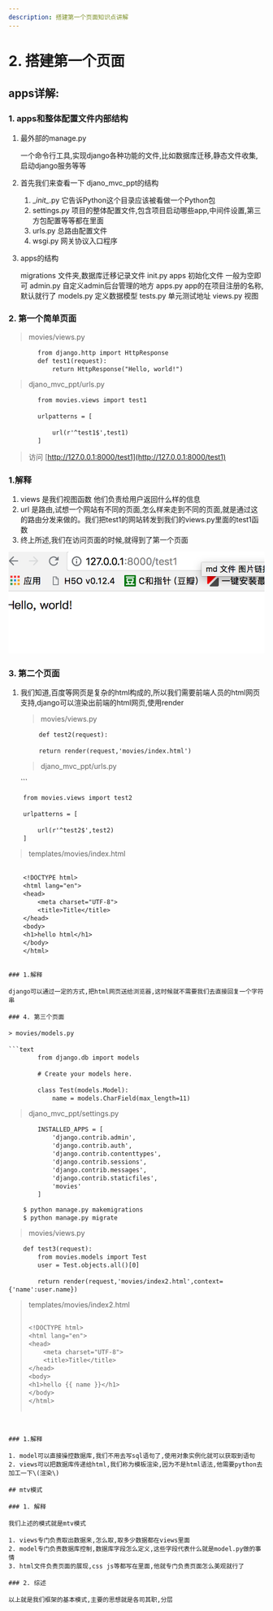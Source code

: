 ```yaml
---
description: 搭建第一个页面知识点讲解
---
```


# 2. 搭建第一个页面

## apps详解:

### 1. apps和整体配置文件内部结构

1. 最外部的manage.py

   一个命令行工具,实现django各种功能的文件,比如数据库迁移,静态文件收集,启动django服务等等

2. 首先我们来查看一下 djano\_mvc\_ppt的结构
   1. \__init\__.py 它告诉Python这个目录应该被看做一个Python包
   2. settings.py 项目的整体配置文件,包含项目启动哪些app,中间件设置,第三方包配置等等都在里面
   3. urls.py 总路由配置文件
   4. wsgi.py 网关协议入口程序
3. apps的结构

   migrations 文件夹,数据库迁移记录文件 init.py apps 初始化文件 一般为空即可 admin.py 自定义admin后台管理的地方 apps.py app的在项目注册的名称,默认就行了 models.py 定义数据模型 tests.py 单元测试地址 views.py 视图

### 2. 第一个简单页面

> movies/views.py

```text
        from django.http import HttpResponse
        def test1(request):
            return HttpResponse("Hello, world!")
```

> djano\_mvc\_ppt/urls.py

```text
        from movies.views import test1

        urlpatterns = [

            url(r'^test1$',test1)
        ]
```

> 访问 [http://127.0.0.1:8000/test1](http://127.0.0.1:8000/test1)

### 1.解释

1. views 是我们视图函数 他们负责给用户返回什么样的信息
2. url 是路由,试想一个网站有不同的页面,怎么样来走到不同的页面,就是通过这的路由分发来做的。我们把test1的网站转发到我们的views.py里面的test1函数
3. 终上所述,我们在访问页面的时候,就得到了第一个页面

![&#x9009;&#x62E9;&#x7F16;&#x8BD1;&#x5668;&#x5B89;&#x88C5;](../.gitbook/assets/chapter2_1.png)

### 3. 第二个页面

1. 我们知道,百度等网页是复杂的html构成的,所以我们需要前端人员的html网页支持,django可以渲染出前端的html网页,使用render

   > movies/views.py

   ```text
        def test2(request):

        return render(request,'movies/index.html')
   ```

   > djano\_mvc\_ppt/urls.py

   \`\`\`

```text
    from movies.views import test2

    urlpatterns = [

        url(r'^test2$',test2)
    ]
```

>templates/movies/index.html

```

    <!DOCTYPE html>
    <html lang="en">
    <head>
        <meta charset="UTF-8">
        <title>Title</title>
    </head>
    <body>
    <h1>hello html</h1>
    </body>
    </html>

```
```

### 1.解释

django可以通过一定的方式,把html网页送给浏览器,这时候就不需要我们去直接回复一个字符串

### 4. 第三个页面

> movies/models.py

```text
        from django.db import models

        # Create your models here.

        class Test(models.Model):
            name = models.CharField(max_length=11)
```

> djano\_mvc\_ppt/settings.py

```text
        INSTALLED_APPS = [
            'django.contrib.admin',
            'django.contrib.auth',
            'django.contrib.contenttypes',
            'django.contrib.sessions',
            'django.contrib.messages',
            'django.contrib.staticfiles',
            'movies'
        ]
```

```text
    $ python manage.py makemigrations
    $ python manage.py migrate
```

> movies/views.py

```text
    def test3(request):
        from movies.models import Test
        user = Test.objects.all()[0]

        return render(request,'movies/index2.html',context={'name':user.name})
```

> templates/movies/index2.html
>
> ```text
> ```
>     <!DOCTYPE html>
>     <html lang="en">
>     <head>
>         <meta charset="UTF-8">
>         <title>Title</title>
>     </head>
>     <body>
>     <h1>hello {{ name }}</h1>
>     </body>
>     </html>
> ```

```text
```
```

### 1.解释

1. model可以直接操控数据库,我们不用去写sql语句了,使用对象实例化就可以获取到语句
2. views可以把数据库传递给html,我们称为模板渲染,因为不是html语法,他需要python去加工一下\(渲染\)

## mtv模式

### 1. 解释

我们上述的模式就是mtv模式

1. views专门负责取出数据来,怎么取,取多少数据都在views里面
2. model专门负责数据库控制,数据库字段怎么定义,这些字段代表什么就是model.py做的事情
3. html文件负责页面的展现,css js等都写在里面,他就专门负责页面怎么美观就行了

### 2. 综述

以上就是我们框架的基本模式,主要的思想就是各司其职,分层

